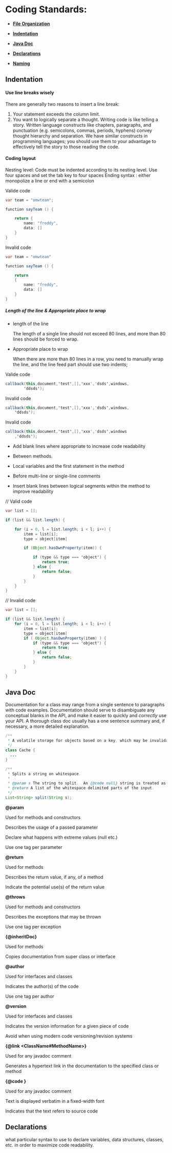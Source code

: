 # Coding Standards:

+ **[File Organization](#file_organization)**

+ **[Indentation](#indentation)**

+ **[Java Doc](#Java_Doc)**

+ **[Declarations](#declarations)**

+ **[Naming](#naming)**



## <span id = "indentation">Indentation</span>

#### Use line breaks wisely

There are generally two reasons to insert a line break:

1. Your statement exceeds the column limit.
2. You want to logically separate a thought.
   Writing code is like telling a story. Written language constructs like chapters, paragraphs, and punctuation (e.g. semicolons, commas, periods, hyphens) convey thought hierarchy and separation. We have similar constructs in programming languages; you should use them to your advantage to effectively tell the story to those reading the code.

#### Coding layout

Nesting level: Code must be indented according to its nesting level.
Use four spaces and set the tab key to four spaces Ending syntax : either monopolize a line or end with a semicolon


Valide code

```java
var team = "omwteam";

function sayTeam () {

    return {
        name: "freddy",
        data: []
    }
}

```

Invalid code

```java
var team = "omwteam"

function sayTeam () {

    return 
    {
        name: "freddy",
        data: []
    }
}
```

##### Length of the line &  Appropriate place to wrap

* length of the line

    The length of a single line should not exceed 80 lines, and more than 80 lines should be forced to wrap.

* Appropriate place to wrap

    When there are more than 80 lines in a row, you need to manually wrap the line, and the line feed part should use two indents;

Valide code
```java
callback(this,document,'test',[],'xxx','dsds',windows,
        'ddsds');
```
Invalid code
```java
callback(this,document,'test',[],'xxx','dsds',windows,
    'ddsds');
```

Invalid code
```java
callback(this,document,'test',[],'xxx','dsds',windows
    ,'ddsds');     
```

   * Add blank lines where appropriate to increase code readability

   * Between methods.

   * Local variables and the first statement in the method

   * Before multi-line or single-line comments

   * Insert blank lines between logical segments within the method to improve readability

// Valid code
```java
var list = [];

if (list && list.length) {

    for (i = 0, l = list.length; i < l; i++) {
        item = list[i];
        type = object[item]

        if (Object.hasOwnProperty(item)) {

            if (type && type === 'object') {
                return true;
            } else {
                return false;
            }
        }
    }
}
```

// Invalid code
```java
var list = [];

if (list && list.length) {
    for (i = 0, l = list.length; i < l; i++) {
        item = list[i];
        type = object[item]
        if ( Object.hasOwnProperty(item) ) {
            if (type && type === 'object') {
                return true;
            } else {
                return false;
            }
        }
    }
}
```
## <span id = "Java_Doc">Java Doc</span>

Documentation for a class may range from a single sentence to paragraphs with code examples. Documentation should serve to disambiguate any conceptual blanks in the API, and make it easier to quickly and *correctly* use your API. A thorough class doc usually has a one sentence summary and, if necessary, a more detailed explanation.

```java
/**
 * A volatile storage for objects based on a key, which may be invalidated and discarded.
 */
class Cache {
  ...
}

/**
 * Splits a string on whitespace.
 *
 * @param s The string to split.  An {@code null} string is treated as an empty string.
 * @return A list of the whitespace-delimited parts of the input.
 */
List<String> split(String s);
```

**@param <name> <description>**

Used for methods and constructors

Describes the usage of a passed parameter

Declare what happens with extreme values (null etc.)

Use one tag per parameter

 **@return <description>**

Used for methods

Describes the return value, if any, of a method

Indicate the potential use(s) of the return value

**@throws <name> <description>**

Used for methods and constructors

Describes the exceptions that may be thrown

Use one tag per exception 

**{@inheritDoc}**

Used for methods 

Copies documentation from super class or interface 

**@author <name>**

Used for interfaces and classes

Indicates the author(s) of the code

Use one tag per author

**@version <text>**

Used for interfaces and classes

Indicates the version information for a given piece of code

Avoid when using modern code versioning/revision systems

**{@link <ClassName#MethodName>}**

Used for any javadoc comment

Generates a hypertext link in the documentation to the specified class or method

**{@code <text>}**

Used for any javadoc comment 

Text is displayed verbatim in a fixed-width font 

Indicates that the text refers to source code 

## <span id = "declarations">Declarations</span>
what particular syntax to use to declare variables, data structures, classes, etc. in order to maximize code readability. 
